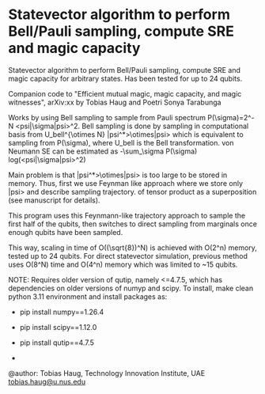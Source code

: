 # Statevector algorithm to perform Bell/Pauli sampling, compute SRE and magic capacity

Statevector algorithm to perform Bell/Pauli sampling, compute SRE and magic capacity for arbitrary states.
Has been tested for up to 24 qubits.

Companion code to "Efficient mutual magic, magic capacity, and magic witnesses", arXiv:xx by Tobias Haug and Poetri Sonya Tarabunga


Works by using Bell sampling to sample from Pauli spectrum P(\sigma)=2^-N <psi|\sigma|psi>^2.
Bell sampling is done by sampling in computational basis from U_bell^{\otimes N} |psi^*>\otimes|psi>
which is equivalent to sampling from P(\sigma), where U_bell is the Bell transformation.
von Neumann SE can be estimated as -\sum_\sigma P(\sigma) log(<psi|\sigma|psi>^2)

Main problem is that |psi^*>\otimes|psi> is too large to be stored in memory.
Thus, first we use Feynman like approach where we store only |psi> and describe sampling trajectory.
of tensor product as a superposition (see manuscript for details).

This program uses this Feynmann-like trajectory approach to sample the first half of the qubits, 
then switches to direct sampling from marginals once enough qubits have been sampled.

This way, scaling in time of O((\sqrt{8})^N) is achieved with O(2^n) memory, tested up to 24 qubits.
For direct statevector simulation, previous method uses O(8^N) time and O(4^n) memory which was limited to ~15 qubits.


NOTE: Requires older version of qutip, namely <=4.7.5, which has dependencies on older versions of numyp and scipy.
To install, make clean python 3.11 environment and install packages as:
- pip install numpy==1.26.4
- pip install scipy==1.12.0
- pip install qutip==4.7.5

- 
@author: Tobias Haug, 
Technology Innovation Institute, UAE
tobias.haug@u.nus.edu
